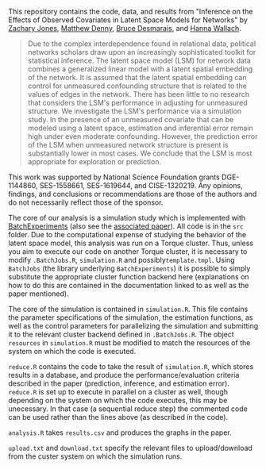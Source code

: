 This repository contains the code, data, and results from "Inference on the Effects of Observed Covariates in Latent Space Models for Networks" by [Zachary Jones](http://zmjones.com), [Matthew Denny](http://www.mjdenny.com/), [Bruce Desmarais](http://sites.psu.edu/desmaraisgroup/), and [Hanna Wallach](http://dirichlet.net/).

> Due to the complex interdependence found in relational data, political networks scholars draw upon an increasingly sophisticated toolkit for statistical inference. The latent space model (LSM) for network data combines a generalized linear model with a latent spatial embedding of the network. It is assumed that the latent spatial embedding can control for unmeasured confounding structure that is related to the values of edges in the network. There has been little to no research that considers the LSM's performance in adjusting for unmeasured structure. We investigate the LSM's performance via a simulation study. In the presence of an unmeasured covariate that can be modeled using a latent space, estimation and inferential error remain high under even moderate confounding. However, the prediction error of the LSM when unmeasured network structure is present is substantially lower in most cases. We conclude that the LSM is most appropriate for exploration or prediction.

This work was supported by National Science Foundation grants DGE-1144860, SES-1558661, SES-1619644, and CISE-1320219. Any opinions, findings, and conclusions or recommendations are those of the authors and do not necessarily reflect those of the sponsor.

The core of our analysis is a simulation study which is implemented with [BatchExperiments](https://cran.r-project.org/web/packages/BatchExperiments/index.html) (also see the [associated paper](https://www.jstatsoft.org/article/view/v064i11)). All code is in the `src` folder. Due to the computational expense of studying the behavior of the latent space model, this analysis was run on a Torque cluster. Thus, unless you aim to execute our code on another Torque cluster, it is necessary to modify `.BatchJobs.R`, `simulation.R` and possibly`template.tmpl`. Using `BatchJobs` (the library underlying `BatchExperiments`) it is possible to simply substitute the appropriate cluster function backend here (explanations on how to do this are contained in the documentation linked to as well as the paper mentioned).

The core of the simulation is contained in `simulation.R`. This file contains the parameter specifications of the simulation, the estimation functions, as well as the control parameters for parallelizing the simulation and submitting it to the relevant cluster backend defined in `.BatchJobs.R`. The object `resources` in `simulation.R` must be modified to match the resources of the system on which the code is executed.

`reduce.R` contains the code to take the result of `simulation.R`, which stores results in a database, and produce the performance/evaluation criteria described in the paper (prediction, inference, and estimation error). `reduce.R` is set up to execute in parallel on a cluster as well, though depending on the system on which the code executes, this may be unecessary. In that case (a sequential reduce step) the commented code can be used rather than the lines above (as described in the code).

`analysis.R` takes `results.csv` and produces the graphs in the paper.

`upload.txt` and `download.txt` specify the relevant files to upload/download from the custer system on which the simulation runs.
